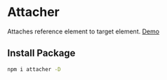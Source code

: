 # Attacher
Attaches reference element to target element. [Demo](https://attacher-demo.web.app/)

## Install Package
``` bash 
npm i attacher -D
```